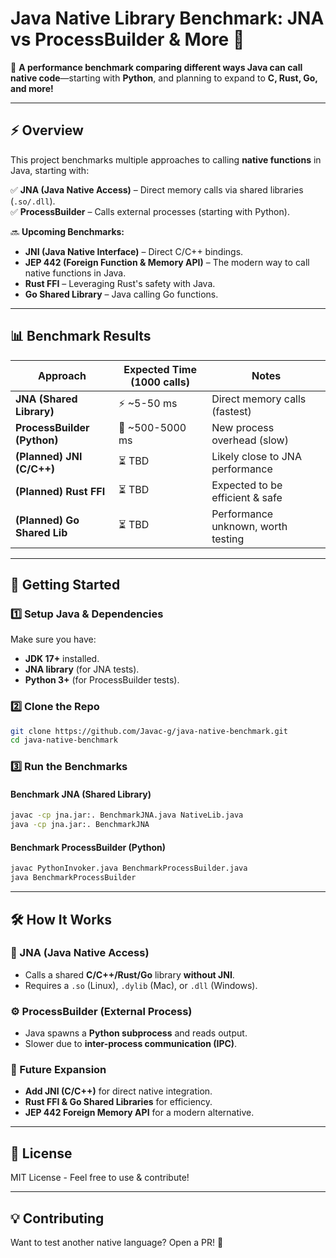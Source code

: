 # **Java Native Library Benchmark: JNA vs ProcessBuilder & More** 🚀  

📌 **A performance benchmark comparing different ways Java can call native code**—starting with **Python**, and planning to expand to **C, Rust, Go, and more!**  

---

## **⚡ Overview**  

This project benchmarks multiple approaches to calling **native functions** in Java, starting with:  

✅ **JNA (Java Native Access)** – Direct memory calls via shared libraries (`.so/.dll`).  
✅ **ProcessBuilder** – Calls external processes (starting with Python).  

🔜 **Upcoming Benchmarks:**  
- **JNI (Java Native Interface)** – Direct C/C++ bindings.  
- **JEP 442 (Foreign Function & Memory API)** – The modern way to call native functions in Java.  
- **Rust FFI** – Leveraging Rust's safety with Java.  
- **Go Shared Library** – Java calling Go functions.  

---

## **📊 Benchmark Results**  

| Approach          | Expected Time (1000 calls) | Notes |  
|------------------|-------------------------|---------------------------|  
| **JNA (Shared Library)** | ⚡ ~5-50 ms | Direct memory calls (fastest) |  
| **ProcessBuilder (Python)** | 🐢 ~500-5000 ms | New process overhead (slow) |  
| **(Planned) JNI (C/C++)** | ⏳ TBD | Likely close to JNA performance |  
| **(Planned) Rust FFI** | ⏳ TBD | Expected to be efficient & safe |  
| **(Planned) Go Shared Lib** | ⏳ TBD | Performance unknown, worth testing |  

---

## **🚀 Getting Started**  

### **1️⃣ Setup Java & Dependencies**  
Make sure you have:  
- **JDK 17+** installed.  
- **JNA library** (for JNA tests).  
- **Python 3+** (for ProcessBuilder tests).  

### **2️⃣ Clone the Repo**  
```sh  
git clone https://github.com/Javac-g/java-native-benchmark.git  
cd java-native-benchmark  
```

### **3️⃣ Run the Benchmarks**  

#### **Benchmark JNA (Shared Library)**  
```sh  
javac -cp jna.jar:. BenchmarkJNA.java NativeLib.java  
java -cp jna.jar:. BenchmarkJNA  
```

#### **Benchmark ProcessBuilder (Python)**  
```sh  
javac PythonInvoker.java BenchmarkProcessBuilder.java  
java BenchmarkProcessBuilder  
```

---

## **🛠️ How It Works**  

### **🧩 JNA (Java Native Access)**  
- Calls a shared **C/C++/Rust/Go** library **without JNI**.  
- Requires a `.so` (Linux), `.dylib` (Mac), or `.dll` (Windows).  

### **⚙️ ProcessBuilder (External Process)**  
- Java spawns a **Python subprocess** and reads output.  
- Slower due to **inter-process communication (IPC)**.  

### **🔬 Future Expansion**  
- **Add JNI (C/C++)** for direct native integration.  
- **Rust FFI & Go Shared Libraries** for efficiency.  
- **JEP 442 Foreign Memory API** for a modern alternative.  

---

## **📜 License**  
MIT License - Feel free to use & contribute!  

---

## **💡 Contributing**  
Want to test another native language? Open a PR! 🚀  
